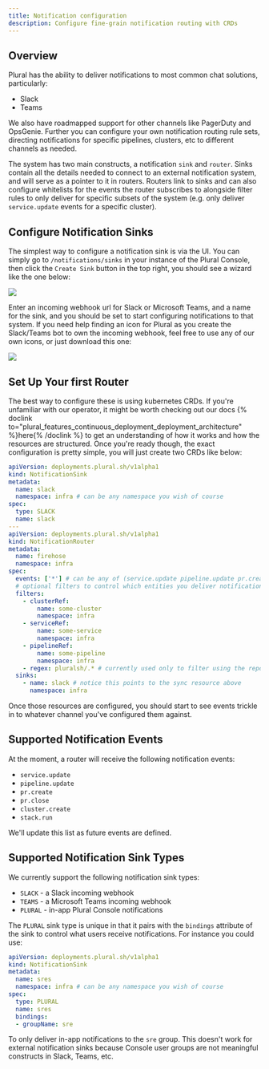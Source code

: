 ```yaml
---
title: Notification configuration
description: Configure fine-grain notification routing with CRDs
---
```

## Overview

Plural has the ability to deliver notifications to most common chat solutions, particularly:

- Slack
- Teams

We also have roadmapped support for other channels like PagerDuty and OpsGenie. Further you can configure your own notification routing rule sets, directing notifications for specific pipelines, clusters, etc to different channels as needed.

The system has two main constructs, a notification `sink` and `router`. Sinks contain all the details needed to connect to an external notification system, and will serve as a pointer to it in routers. Routers link to sinks and can also configure whitelists for the events the router subscribes to alongside filter rules to only deliver for specific subsets of the system (e.g. only deliver `service.update` events for a specific cluster).

## Configure Notification Sinks

The simplest way to configure a notification sink is via the UI. You can simply go to `/notifications/sinks` in your instance of the Plural Console, then click the `Create Sink` button in the top right, you should see a wizard like the one below:

![](/assets/deployments/notification-sink.png)

Enter an incoming webhook url for Slack or Microsoft Teams, and a name for the sink, and you should be set to start configuring notifications to that system. If you need help finding an icon for Plural as you create the Slack/Teams bot to own the incoming webhook, feel free to use any of our own icons, or just download this one:

![](/favicon-128.png)

## Set Up Your first Router

The best way to configure these is using kubernetes CRDs. If you're unfamiliar with our operator, it might be worth checking out our docs {% doclink to="plural_features_continuous_deployment_deployment_architecture" %}here{% /doclink %} to get an understanding of how it works and how the resources are structured. Once you're ready though, the exact configuration is pretty simple, you will just create two CRDs like below:

```yaml
apiVersion: deployments.plural.sh/v1alpha1
kind: NotificationSink
metadata:
  name: slack
  namespace: infra # can be any namespace you wish of course
spec:
  type: SLACK
  name: slack
---
apiVersion: deployments.plural.sh/v1alpha1
kind: NotificationRouter
metadata:
  name: firehose
  namespace: infra
spec:
  events: ['*'] # can be any of (service.update pipeline.update pr.create pr.close cluster.create or *)
  # optional filters to control which entities you deliver notifications for
  filters:
    - clusterRef:
        name: some-cluster
        namespace: infra
    - serviceRef:
        name: some-service
        namespace: infra
    - pipelineRef:
        name: some-pipeline
        namespace: infra
    - regex: pluralsh/.* # currently used only to filter using the repo slug for PR notifications
  sinks:
    - name: slack # notice this points to the sync resource above
      namespace: infra
```

Once those resources are configured, you should start to see events trickle in to whatever channel you've configured them against.

## Supported Notification Events

At the moment, a router will receive the following notification events:

* `service.update`
* `pipeline.update` 
* `pr.create` 
* `pr.close` 
* `cluster.create`
* `stack.run`

We'll update this list as future events are defined.

## Supported Notification Sink Types

We currently support the following notification sink types:

* `SLACK` - a Slack incoming webhook
* `TEAMS` - a Microsoft Teams incoming webhook
* `PLURAL` - in-app Plural Console notifications

The `PLURAL` sink type is unique in that it pairs with the `bindings` attribute of the sink to control what users receive notifications.  For instance you could use:

```yaml
apiVersion: deployments.plural.sh/v1alpha1
kind: NotificationSink
metadata:
  name: sres
  namespace: infra # can be any namespace you wish of course
spec:
  type: PLURAL
  name: sres
  bindings:
  - groupName: sre
```

To only deliver in-app notifications to the `sre` group.  This doesn't work for external notification sinks because Console user groups are not meaningful constructs in Slack, Teams, etc.
